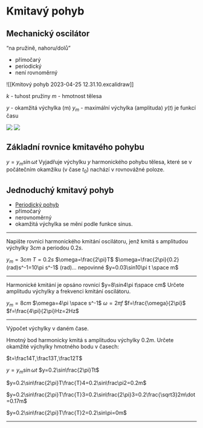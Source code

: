 # Kmitavý pohyb
## Mechanický oscilátor
“na pružině, nahoru/dolů” 
- přímočarý
- periodický
- není rovnoměrný

![[Kmitový pohyb 2023-04-25 12.31.10.excalidraw]]

$k$ - tuhost pružiny
$m$ - hmotnost tělesa

$y$ - okamžitá výchylka (m)
$y_m$ - maximální výchylka (amplituda)
$y(t)$ je funkcí času

![](Pasted%20image%2020230509115446.png)
![](Pasted%20image%2020230509115436.png)

## Základní rovnice kmitavého pohybu
$y=y_m\sin\omega t$
Vyjadřuje výchylku $y$ harmonického pohybu tělesa, které se v počátečním okamžiku (v čase $t_0$) nachází v rovnovážné poloze.

## Jednoduchý kmitavý pohyb
- [Periodický pohyb](Periodický%20pohyb.md) 
- přímočarý 
- nerovnoměrný
- okamžitá výchylka se mění podle funkce sinus.

---

Napište rovnici harmonického kmitání oscilátoru, jenž kmitá s amplitudou výchylky $3cm$ a periodou $0.2s$.

$y_m=3cm$
$T=0.2s$
$\omega=\frac{2\pi}T$
$\omega=\frac{2\pi}{0.2}(rad)s^-1=10\pi s^-1$
(rad)… nepovinné
$y=0.03\sin10\pi t \space m$

---

Harmonické kmitání je opsáno rovnicí
$y=8\sin4\pi t\space cm$
Určete amplitudu výchylky a frekvenci kmitání oscilátoru.

$y_m=8cm$
$\omega=4\pi \space s^-1$
$\omega=2\pi f$
$f=\frac{\omega}{2\pi}$
$f=\frac{4\pi}{2\pi}Hz=2Hz$

---

Výpočet výchylky v daném čase.

Hmotný bod harmonicky kmitá s amplitudou výchylky $0.2m$.
Určete okamžité výchylky hmotného bodu v časech:

$t=\frac14T,\frac13T,\frac12T$

$y=y_m\sin\omega t$
$y=0.2\sin\frac{2\pi}Tt$

$y=0.2\sin\frac{2\pi}T\frac{T}4=0.2\sin\frac\pi2=0.2m$

$y=0.2\sin\frac{2\pi}T\frac{T}3=0.2\sin\frac{2\pi}3=0.2\frac{\sqrt3}2m\dot=0.17m$

$y=0.2\sin\frac{2\pi}T\frac{T}2=0.2\sin\pi=0m$

---

